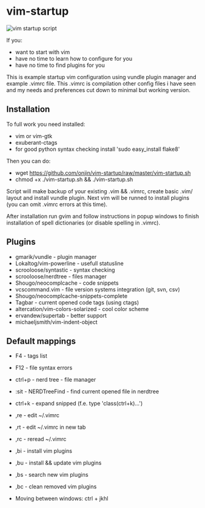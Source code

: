 vim-startup
===========

![vim startup script](http://dl.dropbox.com/u/185133/vim-startup/screenshot.jpg)

If you:

 * want to start with vim
 * have no time to learn how to configure for you
 * have no time to find plugins for you


This is example startup vim configuration using vundle plugin manager and example .vimrc file.
This .vimrc is compilation other config files i have seen and my needs and preferences cut down to minimal but working version.


Installation
------------
To full work you need installed:

 * vim or vim-gtk
 * exuberant-ctags
 * for good python syntax checking install 'sudo easy_install flake8'


Then you can do:


 * wget https://github.com/onjin/vim-startup/raw/master/vim-startup.sh
 * chmod +x ./vim-startup.sh && ./vim-startup.sh


Script will make backup of your existing .vim && .vimrc, create basic .vim/ layout and install vundle plugin. Next vim will be runned to install plugins (you can omit .vimrc errors at this time).

After installation run gvim and follow instructions in popup windows to finish installation of spell dictionaries (or disable spelling in .vimrc).


Plugins
-------
 * gmarik/vundle - plugin manager
 * Lokaltog/vim-powerline - usefull statusline
 * scrooloose/syntastic - syntax checking
 * scrooloose/nerdtree - files manager
 * Shougo/neocomplcache - code snippets
 * vcscommand.vim - file version systems integration (git, svn, csv)
 * Shougo/neocomplcache-snippets-complete
 * Tagbar - current opened code tags (using ctags)
 * altercation/vim-colors-solarized - cool color scheme
 * ervandew/supertab - better <tab> support
 * michaeljsmith/vim-indent-object


Default mappings
----------------
 * F4 - tags list
 * F12 - file syntax errors
 * ctrl+p - nerd tree - file manager
 * :sit - NERDTreeFind - find current opened file in nerdtree
 * ctrl+k - expand snipped (f.e. type 'class(ctrl+k)...')

 * ,re - edit ~/.vimrc
 * ,rt - edit ~/.vimrc in new tab
 * ,rc - reread ~/.vimrc

 * ,bi - install vim plugins
 * ,bu - install && update vim plugins
 * ,bs - search new vim plugins
 * ,bc - clean removed vim plugins

 * Moving between windows: ctrl + jkhl
